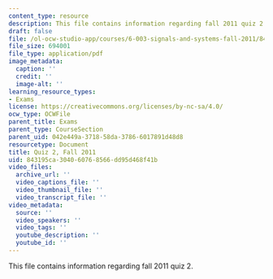 ```yaml
---
content_type: resource
description: This file contains information regarding fall 2011 quiz 2.
draft: false
file: /ol-ocw-studio-app/courses/6-003-signals-and-systems-fall-2011/843195ca304060768566dd95d468f41b_MIT6_003F11_q2.pdf
file_size: 694001
file_type: application/pdf
image_metadata:
  caption: ''
  credit: ''
  image-alt: ''
learning_resource_types:
- Exams
license: https://creativecommons.org/licenses/by-nc-sa/4.0/
ocw_type: OCWFile
parent_title: Exams
parent_type: CourseSection
parent_uid: 042e449a-3718-58da-3786-6017891d48d8
resourcetype: Document
title: Quiz 2, Fall 2011
uid: 843195ca-3040-6076-8566-dd95d468f41b
video_files:
  archive_url: ''
  video_captions_file: ''
  video_thumbnail_file: ''
  video_transcript_file: ''
video_metadata:
  source: ''
  video_speakers: ''
  video_tags: ''
  youtube_description: ''
  youtube_id: ''
---
```

This file contains information regarding fall 2011 quiz 2.